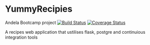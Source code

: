 # YummyRecipies
Andela Bootcamp project [![Build Status](https://travis-ci.org/Jak-Sidious/YummyRecipies.svg?branch=master)](https://travis-ci.org/Jak-Sidious/YummyRecipies) [![Coverage Status](https://coveralls.io/repos/github/Jak-Sidious/YummyRecipies/badge.svg?branch=master)](https://coveralls.io/github/Jak-Sidious/YummyRecipies?branch=master)

A recipes web application that ustilises flask, postgre and continuious integration tools

